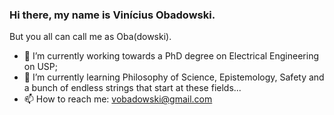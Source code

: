 ### Hi there, my name is Vinícius Obadowski.

But you all can call me as Oba(dowski).

- 🔭 I’m currently working towards a PhD degree on Electrical Engineering on USP;
- 🌱 I’m currently learning Philosophy of Science, Epistemology, Safety and a bunch of endless strings that start at these fields...
- 📫 How to reach me: vobadowski@gmail.com

<!--
**Obadowski/obadowski** is a ✨ _special_ ✨ repository because its `README.md` (this file) appears on your GitHub profile.

Here are some ideas to get you started:

- 🔭 I’m currently working on ...
- 🌱 I’m currently learning ...
- 👯 I’m looking to collaborate on ...
- 🤔 I’m looking for help with ...
- 💬 Ask me about ...
- 📫 How to reach me: ...
- 😄 Pronouns: ...
- ⚡ Fun fact: ...
-->
